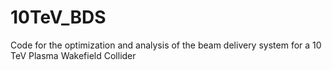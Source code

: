 # 10TeV_BDS
Code for the optimization and analysis of the beam delivery system for a 10 TeV Plasma Wakefield Collider
